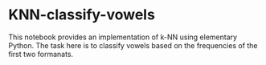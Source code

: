 # KNN-classify-vowels

This notebook provides an implementation of k-NN using elementary Python. The task here is to classify vowels based on the frequencies of the first two formanats. 
